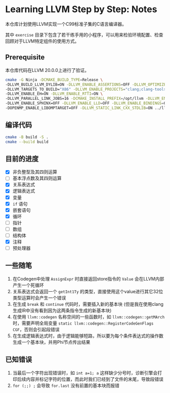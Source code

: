 # Learning LLVM Step by Step: Notes

本仓库计划使用LLVM实现一个C99标准子集的C语言编译器。

其中 `exercise` 目录下包含了若干练手用的小程序，可以用来检验环境配置、检查回顾对于LLVM特定组件的使用方式。

## Prerequisite

本仓库代码在LLVM 20.0.0上进行了验证。

```sh
cmake -G Ninja -DCMAKE_BUILD_TYPE=Release \
-DLLVM_BUILD_LLVM_DYLIB=ON -DLLVM_ENABLE_ASSERTIONS=OFF -DLLVM_OPTIMIZED_TABLEGEN=ON \
-DLLVM_TARGETS_TO_BUILD="X86" -DLLVM_ENABLE_PROJECTS="clang;clang-tools-extra;mlir;openmp" -DLLVM_BUILD_TOOLS=ON \
-DLLVM_ENABLE_EH=ON -DLLVM_ENABLE_RTTI=ON \
-DLLVM_PARALLEL_LINK_JOBS=16 -DCMAKE_INSTALL_PREFIX=/opt/llvm -DLLVM_ENABLE_DOXYGEN=OFF \
-DLLVM_ENABLE_SPHINX=OFF -DLLVM_ENABLE_LLD=OFF -DLLVM_ENABLE_BINDINGS=OFF -DLLVM_ENABLE_LIBXML2=OFF \
-DOPENMP_ENABLE_LIBOMPTARGET=OFF -DLLVM_STATIC_LINK_CXX_STDLIB=ON ../llvm
```

## 编译代码

```sh
cmake -B build -S .
cmake --build build
```

## 目前的进度

- [x] 非负整型及其四则运算
- [ ] 基本浮点数及其四则运算
- [x] 关系表达式
- [x] 逻辑表达式
- [x] 变量
- [x] `if` 语句
- [x] 嵌套语句
- [x] 循环
- [ ] 指针
- [ ] 数组
- [ ] 结构体
- [x] 注释
- [ ] 预处理器

## 一些随笔

1. 在Codegen中处理 `AssignExpr` 时直接返回store指令的 `Value` 会在LLVM内部产生一个死循环
2. 关系表达式会返回一个 `getInt1Ty` 的类型，直接使用这个value进行其它32位类型运算时会产生一个错误
3. 在生成 `break` 和 `continue` 代码时，需要插入新的基本块 (但是我在使用clang生成IR中没有看到因为这两条指令生成的新基本块)
4. 在使用 `llvm::codegen` 名称空间的一些函数时，如 `llvm::codegen::getMArch` 时，需要声明全局变量 `static llvm::codegen::RegisterCodeGenFlags CGF`，否则会引起段错误
5. 在生成逻辑表达式时，由于逻辑能够短路，所以要为每个条件表达式的操作数生成一个基本块，并用Phi节点传出结果

## 已知错误

1. 当最后一个字符出现错误时，如 `int a=1; a` 这样缺少分号时，诊断引擎会打印后续内容并标记字符的位置，而此时我们已经到了文件的末尾，导致段错误
2. `for (;;) ;` 会导致 `for.last` 没有前置的基本块而报错